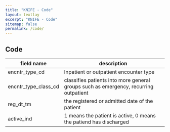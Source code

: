 ```yaml
---
title: "KNIFE - Code"
layout: textlay
excerpt: "KNIFE - Code"
sitemap: false
permalink: /code/
---
```


## Code


| field name             | description                                                                          |
|------------------------|--------------------------------------------------------------------------------------|
| encntr_type_cd         | Inpatient or outpatient encounter type                                               |
| encntr_type_class_cd   | classifies patients into more general groups such as emergency, recurring outpatient |
| reg_dt_tm              | the registered or admitted date of the patient                                       |
| active_ind             | 1 means the patient is active, 0 means the patiend has discharged                    |
